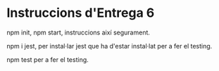 # Instruccions d'Entrega 6

npm init, npm start, instruccions així segurament.

npm i jest, per instal·lar jest que ha d'estar instal·lat per a fer el testing.

npm test per a fer el testing.